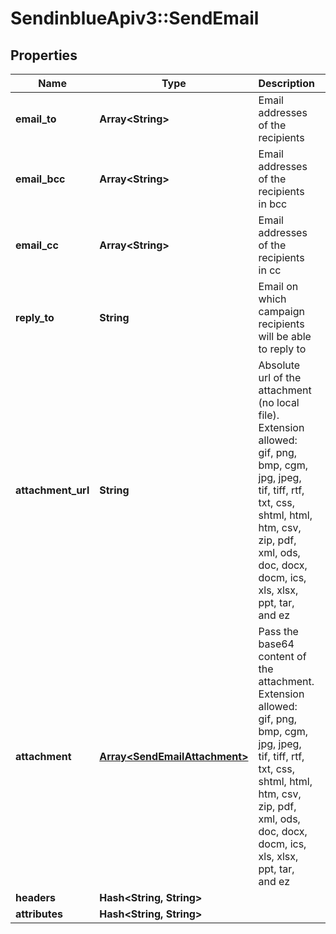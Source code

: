 # SendinblueApiv3::SendEmail

## Properties
Name | Type | Description | Notes
------------ | ------------- | ------------- | -------------
**email_to** | **Array&lt;String&gt;** | Email addresses of the recipients | 
**email_bcc** | **Array&lt;String&gt;** | Email addresses of the recipients in bcc | [optional] 
**email_cc** | **Array&lt;String&gt;** | Email addresses of the recipients in cc | [optional] 
**reply_to** | **String** | Email on which campaign recipients will be able to reply to | [optional] 
**attachment_url** | **String** | Absolute url of the attachment (no local file). Extension allowed: gif, png, bmp, cgm, jpg, jpeg, tif, tiff, rtf, txt, css, shtml, html, htm, csv, zip, pdf, xml, ods, doc, docx, docm, ics, xls, xlsx, ppt, tar, and ez | [optional] 
**attachment** | [**Array&lt;SendEmailAttachment&gt;**](SendEmailAttachment.md) | Pass the base64 content of the attachment. Extension allowed: gif, png, bmp, cgm, jpg, jpeg, tif, tiff, rtf, txt, css, shtml, html, htm, csv, zip, pdf, xml, ods, doc, docx, docm, ics, xls, xlsx, ppt, tar, and ez | [optional] 
**headers** | **Hash&lt;String, String&gt;** |  | [optional] 
**attributes** | **Hash&lt;String, String&gt;** |  | [optional] 


